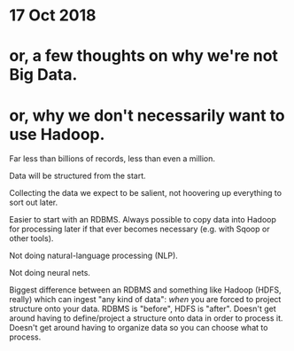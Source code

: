 # 17 Oct 2018
# or, a few thoughts on why we're not Big Data.
# or, why we don't necessarily want to use Hadoop.

Far less than billions of records, less than even a million.

Data will be structured from the start.

Collecting the data we expect to be salient, not hoovering up everything to
sort out later.

Easier to start with an RDBMS.  Always possible to copy data into Hadoop for
processing later if that ever becomes necessary (e.g. with Sqoop or other
tools).

Not doing natural-language processing (NLP).

Not doing neural nets.

Biggest difference between an RDBMS and something like Hadoop (HDFS, really)
which can ingest "any kind of data": _when_ you are forced to project structure
onto your data.  RDBMS is "before", HDFS is "after".  Doesn't get around having
to define/project a structure onto data in order to process it.  Doesn't get
around having to organize data so you can choose what to process.
